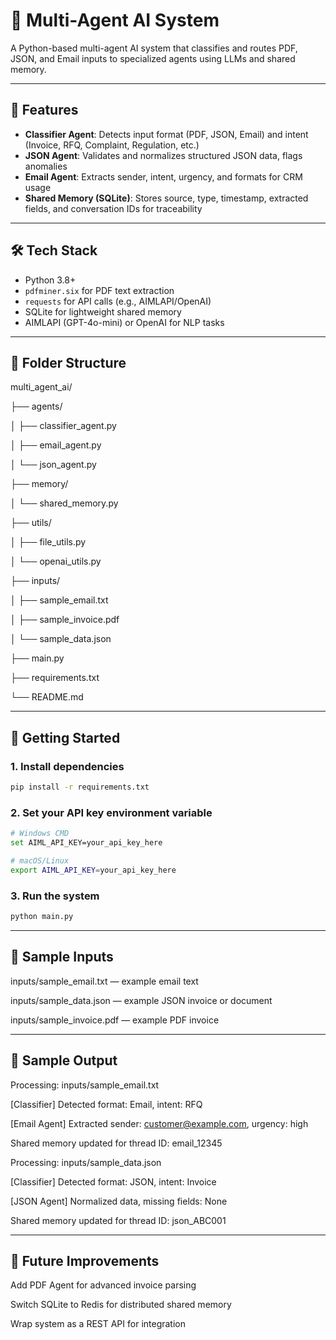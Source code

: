 # 🤖 Multi-Agent AI System

A Python-based multi-agent AI system that classifies and routes PDF, JSON, and Email inputs to specialized agents using LLMs and shared memory.

---

## 🧠 Features

- **Classifier Agent**: Detects input format (PDF, JSON, Email) and intent (Invoice, RFQ, Complaint, Regulation, etc.)
- **JSON Agent**: Validates and normalizes structured JSON data, flags anomalies
- **Email Agent**: Extracts sender, intent, urgency, and formats for CRM usage
- **Shared Memory (SQLite)**: Stores source, type, timestamp, extracted fields, and conversation IDs for traceability

---

## 🛠️ Tech Stack

- Python 3.8+
- `pdfminer.six` for PDF text extraction
- `requests` for API calls (e.g., AIMLAPI/OpenAI)
- SQLite for lightweight shared memory
- AIMLAPI (GPT-4o-mini) or OpenAI for NLP tasks

---

## 📁 Folder Structure

multi_agent_ai/

├── agents/

│ ├── classifier_agent.py

│ ├── email_agent.py

│ └── json_agent.py

├── memory/

│ └── shared_memory.py

├── utils/

│ ├── file_utils.py

│ └── openai_utils.py

├── inputs/

│ ├── sample_email.txt

│ ├── sample_invoice.pdf


│ └── sample_data.json

├── main.py

├── requirements.txt

└── README.md

---

## 🚀 Getting Started

### 1. Install dependencies

```bash
pip install -r requirements.txt
```

### 2. Set your API key environment variable
```bash
# Windows CMD
set AIML_API_KEY=your_api_key_here

# macOS/Linux
export AIML_API_KEY=your_api_key_here
```

### 3. Run the system
```bash
python main.py
```
---

## 📄 Sample Inputs

inputs/sample_email.txt — example email text

inputs/sample_data.json — example JSON invoice or document

inputs/sample_invoice.pdf — example PDF invoice

---

## 🧪 Sample Output

Processing: inputs/sample_email.txt

[Classifier] Detected format: Email, intent: RFQ

[Email Agent] Extracted sender: customer@example.com, urgency: high

Shared memory updated for thread ID: email_12345





Processing: inputs/sample_data.json

[Classifier] Detected format: JSON, intent: Invoice

[JSON Agent] Normalized data, missing fields: None

Shared memory updated for thread ID: json_ABC001

---

## 🔮 Future Improvements

Add PDF Agent for advanced invoice parsing

Switch SQLite to Redis for distributed shared memory

Wrap system as a REST API for integration
